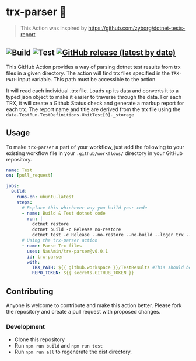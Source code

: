 # trx-parser 🧹

> This Action was inspired by https://github.com/zyborg/dotnet-tests-report

![Build](https://github.com/NasAmin/trx-parser/workflows/Build/badge.svg?branch=cleanup-check-logic)
![Test](https://github.com/NasAmin/trx-parser/workflows/Test/badge.svg)
[![GitHub release (latest by date)](https://img.shields.io/github/v/release/NasAmin/trx-parser)](https://github.com/NasAmin/trx-parser/releases/latest)
---

This GitHub Action provides a way of parsing dotnet test results from trx files in a given directory. The action will find trx files specified in the `TRX-PATH` input variable. This path must be accessible to the action.

It will read each individual .trx file. Loads up its data and converts it to a typed json object to make it easier to traverse through the data.
For each TRX, it will create a Github Status check and generate a markup report for each trx. The report name and title are derived from the trx file using the `data.TestRun.TestDefinitions.UnitTest[0]._storage`

## Usage

To make `trx-parser` a part of your workflow, just add the following to your existing workflow file in your `.github/workflows/` directory in your GitHub repository.

```yml
name: Test
on: [pull_request]

jobs:
  Build:
    runs-on: ubuntu-latest
    steps:
      # Replace this whichever way you build your code
      - name: Build & Test dotnet code
        run: |
          dotnet restore
          dotnet build -c Release no-restore
          dotnet test -c Release --no-restore --no-build --loger trx --results-directory ./TestResults
      # Using the trx-parser action
      - name: Parse Trx files
        uses: NasAmin/trx-parser@v0.0.1
        id: trx-parser
        with:
          TRX_PATH: ${{ github.workspace }}/TestResults #This should be the path to your TRX files
          REPO_TOKEN: ${{ secrets.GITHUB_TOKEN }}          
```

## Contributing
Anyone is welcome to contribute and make this action better. Please fork the repository and create a pull request with proposed changes.

### Development
* Clone this repository
* Run `npm run build` and `npm run test`
* Run `npm run all` to regenerate the dist directory.
